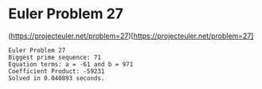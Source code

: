 # Euler Problem 27
(https://projecteuler.net/problem=27)[https://projecteuler.net/problem=27]

```
Euler Problem 27
Biggest prime sequence: 71
Equation terms: a = -61 and b = 971
Coefficient Product: -59231
Solved in 0.040893 seconds.
```